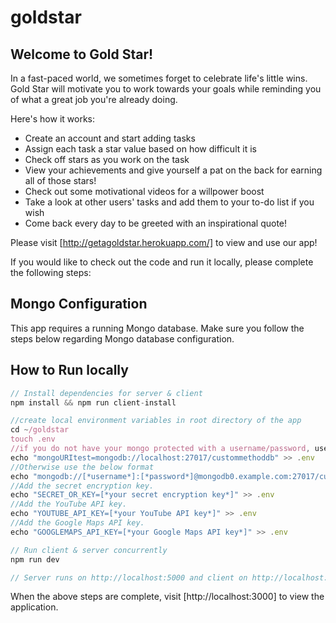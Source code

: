 # goldstar

## Welcome to Gold Star!

In a fast-paced world, we sometimes forget to celebrate life's little wins. Gold Star will motivate you to work towards your goals while reminding you of what a great job you're already doing. 

Here's how it works:
* Create an account and start adding tasks
* Assign each task a star value based on how difficult it is
* Check off stars as you work on the task
* View your achievements and give yourself a pat on the back for earning all of those stars!
* Check out some motivational videos for a willpower boost
* Take a look at other users' tasks and add them to your to-do list if you wish
* Come back every day to be greeted with an inspirational quote!

Please visit [http://getagoldstar.herokuapp.com/] to view and use our app!

If you would like to check out the code and run it locally, please complete the following steps:

## Mongo Configuration

This app requires a running Mongo database. Make sure you follow the steps below regarding Mongo database configuration. 


## How to Run locally

```javascript
// Install dependencies for server & client
npm install && npm run client-install

//create local environment variables in root directory of the app
cd ~/goldstar
touch .env
//if you do not have your mongo protected with a username/password, use the below
echo "mongoURItest=mongodb://localhost:27017/custommethoddb" >> .env
//Otherwise use the below format
echo "mongodb://[*username*]:[*password*]@mongodb0.example.com:27017/custommethoddb" >> .env
//Add the secret encryption key.
echo "SECRET_OR_KEY=[*your secret encryption key*]" >> .env
//Add the YouTube API key.
echo "YOUTUBE_API_KEY=[*your YouTube API key*]" >> .env
//Add the Google Maps API key.
echo "GOOGLEMAPS_API_KEY=[*your Google Maps API key*]" >> .env

// Run client & server concurrently
npm run dev

// Server runs on http://localhost:5000 and client on http://localhost:3000
```
When the above steps are complete, visit [http://localhost:3000] to view the application.



